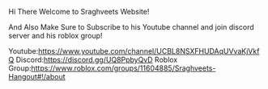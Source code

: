 Hi There Welcome to Sraghveets Website!

And Also Make Sure to Subscribe to his Youtube channel and join discord server and his roblox group!


Youtube:https://www.youtube.com/channel/UCBL8NSXFHUDAqUVvaKjVkfQ
Discord:https://discord.gg/UQ8PpbyQvD
Roblox Group:https://www.roblox.com/groups/11604885/Sraghveets-Hangout#!/about
